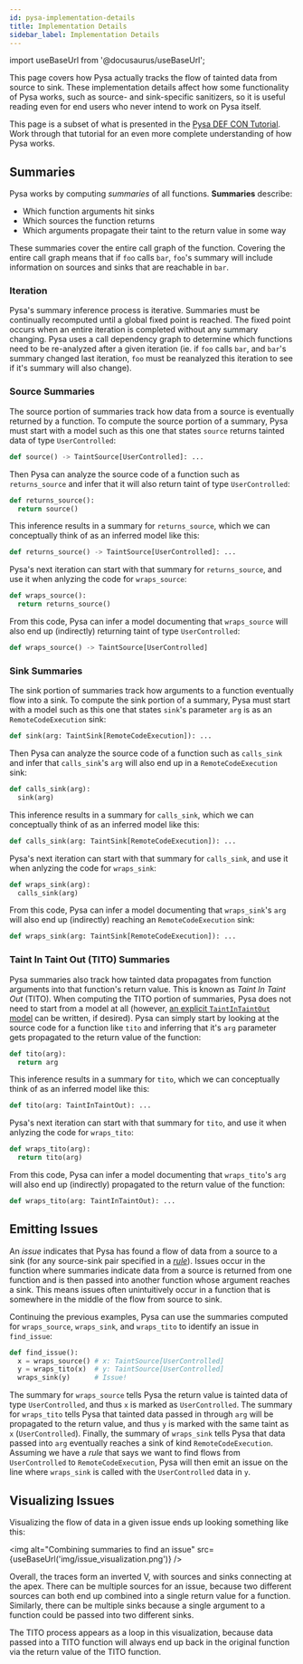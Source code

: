 ```yaml
---
id: pysa-implementation-details
title: Implementation Details
sidebar_label: Implementation Details
---
```


import useBaseUrl from '@docusaurus/useBaseUrl';

This page covers how Pysa actually tracks the flow of tainted data from source
to sink. These implementation details affect how some functionality of Pysa
works, such as source- and sink-specific sanitizers, so it is useful reading
even for end users who never intend to work on Pysa itself.

This page is a subset of what is presented in the [Pysa DEF CON
Tutorial](https://youtu.be/8I3zlvtpOww?t=2358). Work through that tutorial for
an even more complete understanding of how Pysa works.

## Summaries

Pysa works by computing *summaries* of all functions. **Summaries** describe:
- Which function arguments hit sinks
- Which sources the function returns
- Which arguments propagate their taint to the return value in some way

These summaries cover the entire call graph of the function. Covering the entire
call graph means that if `foo` calls `bar`, `foo`'s summary will include
information on sources and sinks that are reachable in `bar`.

### Iteration

Pysa's summary inference process is iterative. Summaries must be continually
recomputed until a global fixed point is reached. The fixed point occurs when an
entire iteration is completed without any summary changing. Pysa uses a call
dependency graph to determine which functions need to be re-analyzed after a
given iteration (ie. if `foo` calls `bar`, and `bar`'s summary changed last
iteration, `foo` must be reanalyzed this iteration to see if it's summary will
also change).

### Source Summaries

The source portion of summaries track how data from a source is eventually
returned by a function. To compute the source portion of a summary, Pysa must
start with a model such as this one that states `source` returns tainted data of
type `UserControlled`:

```python
def source() -> TaintSource[UserControlled]: ...
```

Then Pysa can analyze the source code of a function such as `returns_source` and
infer that it will also return taint of type `UserControlled`:

```python
def returns_source():
  return source()
```

This inference results in a summary for `returns_source`, which we can
conceptually think of as an inferred model like this:

```python
def returns_source() -> TaintSource[UserControlled]: ...
```

Pysa's next iteration can start with that summary for `returns_source`, and use
it when anlyzing the code for `wraps_source`:

```python
def wraps_source():
  return returns_source()
```

From this code, Pysa can infer a model documenting that `wraps_source` will also
end up (indirectly) returning taint of type `UserControlled`:

```python
def wraps_source() -> TaintSource[UserControlled]
```

### Sink Summaries

The sink portion of summaries track how arguments to a function eventually flow
into a sink. To compute the sink portion of a summary, Pysa must start with a
model such as this one that states `sink`'s parameter `arg` is as an
`RemoteCodeExecution` sink:

```python
def sink(arg: TaintSink[RemoteCodeExecution]): ...
```

Then Pysa can analyze the source code of a function such as `calls_sink` and
infer that `calls_sink`'s `arg` will also end up in a `RemoteCodeExecution`
sink:

```python
def calls_sink(arg):
  sink(arg)
```

This inference results in a summary for `calls_sink`, which we can
conceptually think of as an inferred model like this:

```python
def calls_sink(arg: TaintSink[RemoteCodeExecution]): ...
```

Pysa's next iteration can start with that summary for `calls_sink`, and use it
when anlyzing the code for `wraps_sink`:

```python
def wraps_sink(arg):
  calls_sink(arg)
```

From this code, Pysa can infer a model documenting that `wraps_sink`'s `arg`
will also end up (indirectly) reaching an `RemoteCodeExecution` sink:

```python
def wraps_sink(arg: TaintSink[RemoteCodeExecution]): ...
```

### Taint In Taint Out (TITO) Summaries

Pysa summaries also track how tainted data propagates from function arguments
into that function's return value. This is known as *Taint In Taint Out* (TITO).
When computing the TITO portion of summaries, Pysa does not need to start from a
model at all (however, [an explicit `TaintInTaintOut`
model](pysa_basics.md#taint-propagation) can be written, if desired). Pysa can
simply start by looking at the source code for a function like `tito` and
inferring that it's `arg` parameter gets propagated to the return value of the
function:

```python
def tito(arg):
  return arg
```

This inference results in a summary for `tito`, which we can conceptually think
of as an inferred model like this:

```python
def tito(arg: TaintInTaintOut): ...
```

Pysa's next iteration can start with that summary for `tito`, and use it
when anlyzing the code for `wraps_tito`:

```python
def wraps_tito(arg):
  return tito(arg)
```

From this code, Pysa can infer a model documenting that `wraps_tito`'s `arg`
will also end up (indirectly) propagated to the return value of the function:

```python
def wraps_tito(arg: TaintInTaintOut): ...
```

## Emitting Issues

An *issue* indicates that Pysa has found a flow of data from a source to a sink
(for any source-sink pair specified in a [*rule*](pysa_basics.md#rules)). Issues
occur in the function where summaries indicate data from a source is returned
from one function and is then passed into another function whose argument
reaches a sink. This means issues often unintuitively occur in a function that
is somewhere in the middle of the flow from source to sink.

Continuing the previous examples, Pysa can use the summaries computed for
`wraps_source`, `wraps_sink`, and `wraps_tito` to identify an issue in
`find_issue`:

```python
def find_issue():
  x = wraps_source() # x: TaintSource[UserControlled]
  y = wraps_tito(x)  # y: TaintSource[UserControlled]
  wraps_sink(y)      # Issue!
```

The summary for `wraps_source` tells Pysa the return value is tainted data of
type `UserControlled`, and thus `x` is marked as `UserControlled`. The summary
for `wraps_tito` tells Pysa that tainted data passed in through `arg` will be
propagated to the return value, and thus `y` is marked with the same taint as
`x` (`UserControlled`). Finally, the summary of `wraps_sink` tells Pysa that
data passed into `arg` eventually reaches a sink of kind `RemoteCodeExecution`.
Assuming we have a *rule* that says we want to find flows from `UserControlled`
to `RemoteCodeExecution`, Pysa will then emit an issue on the line where
`wraps_sink` is called with the `UserControlled` data in `y`.

## Visualizing Issues

Visualizing the flow of data in a given issue ends up looking something like
this:

<img alt="Combining summaries to find an issue" src={useBaseUrl('img/issue_visualization.png')} />

Overall, the traces form an inverted V, with sources and sinks connecting at the
apex. There can be multiple sources for an issue, because two different sources
can both end up combined into a single return value for a function. Similarly,
there can be multiple sinks because a single argument to a function could be
passed into two different sinks.

The TITO process appears as a loop in this visualization, because data passed
into a TITO function will always end up back in the original function via the
return value of the TITO function.
